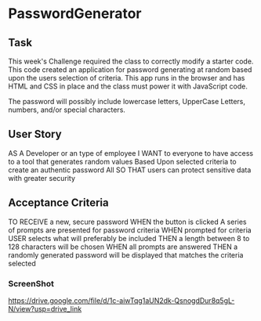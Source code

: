 # PasswordGenerator

## Task

This week's Challenge required the class to correctly modify a starter code. This code created an application for password generating at random based upon the users selection of criteria. This app runs in the browser and has HTML and CSS in place and the class must power it with JavaScript code.

The password will possibly include lowercase letters, UpperCase Letters, numbers, and/or special characters.

## User Story

AS A Developer or an type of employee
I WANT to everyone to have access to a tool that generates random values Based Upon selected criteria to create an authentic password
All SO THAT users can protect sensitive data with greater security

## Acceptance Criteria

TO RECEIVE a new, secure password
WHEN the button is clicked
A series of prompts are presented for password criteria
WHEN prompted for criteria
USER selects what will preferably be included
THEN a length between 8 to 128 characters will be chosen
WHEN all prompts are answered 
THEN a randomly generated password will be displayed that matches the criteria selected

### ScreenShot

https://drive.google.com/file/d/1c-aiwTqg1aUN2dk-QsnogdDur8q5gL-N/view?usp=drive_link